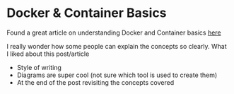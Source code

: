 # Docker &amp; Container Basics

Found a great article on understanding Docker and  Container basics [here](https://technically.substack.com/p/whats-docker-and-what-are-containers)

I really wonder how some people can explain the concepts so clearly.
What I liked about this post/article
* Style of writing
* Diagrams are super cool (not sure which tool is used to create them)
* At the end of the post revisiting the concepts covered
